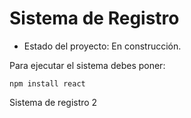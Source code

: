 <h1> Sistema de Registro</h1>

- Estado del proyecto: En construcción.

Para ejecutar el sistema debes poner:

```` npm install react ````

Sistema de registro 2

